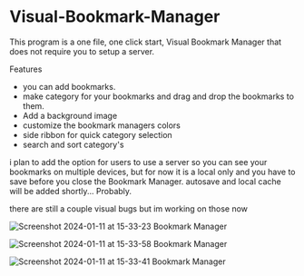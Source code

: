 # Visual-Bookmark-Manager
This program is a one file, one click start, Visual Bookmark Manager that does not require you to setup a server.


Features
- you can add bookmarks.
- make category for your bookmarks and drag and drop the bookmarks to them.
- Add a background image
- customize the bookmark managers colors
- side ribbon for quick category selection
- search and sort category's

i plan to add the option for users to use a server so you can see your bookmarks on multiple devices, but for now it is a local only and you have to save before you close the Bookmark Manager. autosave and local cache will be added shortly... Probably.

there are still a couple visual bugs but im working on those now


![Screenshot 2024-01-11 at 15-33-23 Bookmark Manager](https://github.com/ProtoBotic/Visual-Bookmark-Manager/assets/155253484/7a1d621e-6780-445a-b1ec-f13417611009)

![Screenshot 2024-01-11 at 15-33-58 Bookmark Manager](https://github.com/ProtoBotic/Visual-Bookmark-Manager/assets/155253484/4410f163-65a8-4733-9cb6-5bd49357a9fd)

![Screenshot 2024-01-11 at 15-33-41 Bookmark Manager](https://github.com/ProtoBotic/Visual-Bookmark-Manager/assets/155253484/7c9a8eb3-3742-49ed-bd4b-ce4eb7be4c72)

